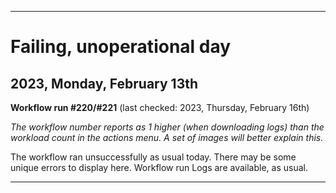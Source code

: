 
***

# Failing, unoperational day

## 2023, Monday, February 13th

**Workflow run #220/#221** (last checked: 2023, Thursday, February 16th)

_The workflow number reports as 1 higher (when downloading logs) than the workload count in the actions menu. A set of images will better explain this._

The workflow ran unsuccessfully as usual today. There may be some unique errors to display here. Workflow run Logs are available, as usual.

***
